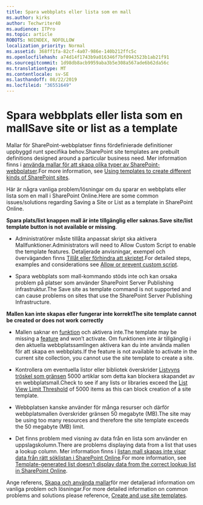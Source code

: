 ```yaml
---
title: Spara webbplats eller lista som en mall
ms.author: kirks
author: Techwriter40
ms.audience: ITPro
ms.topic: article
ROBOTS: NOINDEX, NOFOLLOW
localization_priority: Normal
ms.assetid: 368ff1fa-82cf-4a07-986e-140b212ffc5c
ms.openlocfilehash: a74d14f1743b9a016346f7bf0943523b1ab21f91
ms.sourcegitcommit: 1d98db8acb9959aba3b5e308a567ade6b62da56c
ms.translationtype: MT
ms.contentlocale: sv-SE
ms.lasthandoff: 08/22/2019
ms.locfileid: "36551649"
---
```

# <a name="save-site-or-list-as-a-template"></a><span data-ttu-id="543b5-102">Spara webbplats eller lista som en mall</span><span class="sxs-lookup"><span data-stu-id="543b5-102">Save site or list as a template</span></span>

<span data-ttu-id="543b5-103">Mallar för SharePoint-webbplatser finns fördefinierade definitioner uppbyggd runt specifika behov.</span><span class="sxs-lookup"><span data-stu-id="543b5-103">SharePoint site templates are prebuilt definitions designed around a particular business need.</span></span> <span data-ttu-id="543b5-104">Mer information finns i [använda mallar för att skapa olika typer av SharePoint-webbplatser](https://support.office.com/article/using-templates-to-create-different-kinds-of-sharepoint-sites-449eccec-ff99-4cf3-b62e-dcfee37e8da4).</span><span class="sxs-lookup"><span data-stu-id="543b5-104">For more information, see [Using templates to create different kinds of SharePoint sites](https://support.office.com/article/using-templates-to-create-different-kinds-of-sharepoint-sites-449eccec-ff99-4cf3-b62e-dcfee37e8da4).</span></span>

<span data-ttu-id="543b5-105">Här är några vanliga problem/lösningar om du sparar en webbplats eller lista som en mall i SharePoint Online.</span><span class="sxs-lookup"><span data-stu-id="543b5-105">Here are some common issues/solutions regarding Saving a Site or List as a template in SharePoint Online.</span></span>

<span data-ttu-id="543b5-106">**Spara plats/list knappen mall är inte tillgänglig eller saknas**.</span><span class="sxs-lookup"><span data-stu-id="543b5-106">**Save site/list template button is not available or missing**.</span></span> 

- <span data-ttu-id="543b5-107">Administratörer måste tillåta anpassat skript ska aktivera Mallfunktioner.</span><span class="sxs-lookup"><span data-stu-id="543b5-107">Administrators will need to Allow Custom Script to enable the template features.</span></span> <span data-ttu-id="543b5-108">Detaljerade anvisningar, exempel och överväganden finns [Tillåt eller förhindra att skriptet](https://docs.microsoft.com/sharepoint/allow-or-prevent-custom-script).</span><span class="sxs-lookup"><span data-stu-id="543b5-108">For detailed steps, examples and considerations see [Allow or prevent custom script](https://docs.microsoft.com/sharepoint/allow-or-prevent-custom-script).</span></span>


- <span data-ttu-id="543b5-109">Spara webbplats som mall-kommando stöds inte och kan orsaka problem på platser som använder SharePoint Server Publishing infrastruktur.</span><span class="sxs-lookup"><span data-stu-id="543b5-109">The Save site as template command is not supported and can cause problems on sites that use the SharePoint Server Publishing Infrastructure.</span></span>


<span data-ttu-id="543b5-110">**Mallen kan inte skapas eller fungerar inte korrekt**</span><span class="sxs-lookup"><span data-stu-id="543b5-110">**The site template cannot be created or does not work correctly**</span></span>

- <span data-ttu-id="543b5-111">Mallen saknar en [funktion](https://social.technet.microsoft.com/wiki/contents/articles/14423.sharepoint-2013-existing-features-guid.aspx) och aktivera inte.</span><span class="sxs-lookup"><span data-stu-id="543b5-111">The template may be missing a [feature](https://social.technet.microsoft.com/wiki/contents/articles/14423.sharepoint-2013-existing-features-guid.aspx) and won’t activate.</span></span> <span data-ttu-id="543b5-112">Om funktionen inte är tillgänglig i den aktuella webbplatssamlingen aktivera kan du inte använda mallen för att skapa en webbplats.</span><span class="sxs-lookup"><span data-stu-id="543b5-112">If the feature is not available to activate in the current site collection, you cannot use the site template to create a site.</span></span>


- <span data-ttu-id="543b5-113">Kontrollera om eventuella listor eller bibliotek överskrider [Listvyns tröskel som gränsen](https://support.office.com/article/Manage-large-lists-and-libraries-in-SharePoint-B8588DAE-9387-48C2-9248-C24122F07C59) 5000 artiklar som detta kan blockera skapandet av en webbplatsmall.</span><span class="sxs-lookup"><span data-stu-id="543b5-113">Check to see if any lists or libraries exceed the [List View Limit Threshold](https://support.office.com/article/Manage-large-lists-and-libraries-in-SharePoint-B8588DAE-9387-48C2-9248-C24122F07C59) of 5000 items as this can block creation of a site template.</span></span>


- <span data-ttu-id="543b5-114">Webbplatsen kanske använder för många resurser och därför webbplatsmallen överskrider gränsen 50 megabyte (MB).</span><span class="sxs-lookup"><span data-stu-id="543b5-114">The site may be using too many resources and therefore the site template exceeds the 50 megabyte (MB) limit.</span></span>


- <span data-ttu-id="543b5-115">Det finns problem med visning av data från en lista som använder en uppslagskolumn.</span><span class="sxs-lookup"><span data-stu-id="543b5-115">There are problems displaying data from a list that uses a lookup column.</span></span> <span data-ttu-id="543b5-116">Mer information finns i [listan mall skapas inte visar data från rätt söklistan i SharePoint Online](https://support.office.com/article/template-generated-list-doesn-t-display-correct-data-for-a-column-in-sharepoint-online-20430b62-e40c-4f6f-8889-aa24e80d605a).</span><span class="sxs-lookup"><span data-stu-id="543b5-116">For more information, see [Template-generated list doesn’t display data from the correct lookup list in SharePoint Online](https://support.office.com/article/template-generated-list-doesn-t-display-correct-data-for-a-column-in-sharepoint-online-20430b62-e40c-4f6f-8889-aa24e80d605a).</span></span>


<span data-ttu-id="543b5-117">Ange referens, [Skapa och använda mallar](https://support.office.com/article/Create-and-use-site-templates-60371B0F-00E0-4C49-A844-34759EBDD989)för mer detaljerad information om vanliga problem och lösningar.</span><span class="sxs-lookup"><span data-stu-id="543b5-117">For more detailed information on common problems and solutions please reference, [Create and use site templates](https://support.office.com/article/Create-and-use-site-templates-60371B0F-00E0-4C49-A844-34759EBDD989).</span></span>

